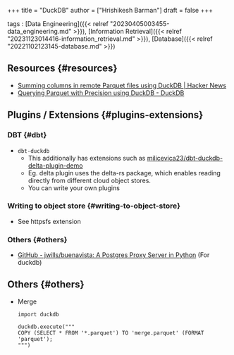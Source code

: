 +++
title = "DuckDB"
author = ["Hrishikesh Barman"]
draft = false
+++

tags
: [Data Engineering]({{< relref "20230405003455-data_engineering.md" >}}), [Information Retrieval]({{< relref "20231123014416-information_retrieval.md" >}}), [Database]({{< relref "20221102123145-database.md" >}})


## Resources {#resources}

-   [Summing columns in remote Parquet files using DuckDB | Hacker News](https://news.ycombinator.com/item?id=38271082)
-   [Querying Parquet with Precision using DuckDB - DuckDB](https://duckdb.org/2021/06/25/querying-parquet.html)


## Plugins / Extensions {#plugins-extensions}


### DBT {#dbt}

-   `dbt-duckdb`
    -   This additionally has extensions such as [milicevica23/dbt-duckdb-delta-plugin-demo](https://github.com/milicevica23/dbt-duckdb-delta-plugin-demo)
    -   Eg. delta plugin uses the delta-rs package, which enables reading directly from different cloud object stores.
    -   You can write your own plugins


### Writing to object store {#writing-to-object-store}

-   See httpsfs extension


### Others {#others}

-   [GitHub - jwills/buenavista: A Postgres Proxy Server in Python](https://github.com/jwills/buenavista) (For duckdb)


## Others {#others}

-   Merge
    ```nil
    import duckdb

    duckdb.execute("""
    COPY (SELECT * FROM '*.parquet') TO 'merge.parquet' (FORMAT 'parquet');
    """)
    ```
